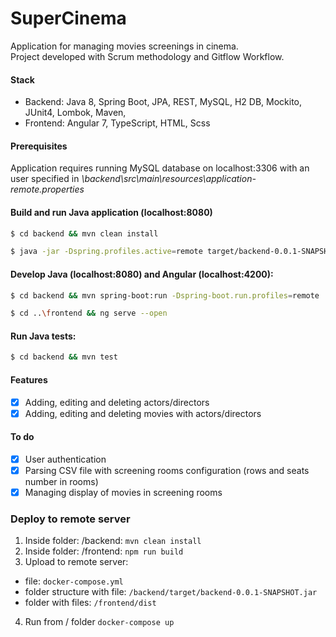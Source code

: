 # SuperCinema
Application for managing movies screenings in cinema. <br/>
Project developed with Scrum methodology and Gitflow Workflow.
#### Stack
* Backend: Java 8, Spring Boot, JPA, REST, MySQL, H2 DB, Mockito, JUnit4, Lombok, Maven, 
* Frontend: Angular 7, TypeScript, HTML, Scss

#### Prerequisites
Application requires running MySQL database on localhost:3306 with an user specified in *\backend\src\main\resources\application-remote.properties*
 
#### Build and run Java application (localhost:8080)

```sh
$ cd backend && mvn clean install
```
```sh
$ java -jar -Dspring.profiles.active=remote target/backend-0.0.1-SNAPSHOT.jar
```

#### Develop Java (localhost:8080) and Angular (localhost:4200):

```sh
$ cd backend && mvn spring-boot:run -Dspring-boot.run.profiles=remote
```
```sh
$ cd ..\frontend && ng serve --open
```

#### Run Java tests:
```sh
$ cd backend && mvn test
```
#### Features

- [x] Adding, editing and deleting actors/directors 
- [x] Adding, editing and deleting movies with actors/directors

#### To do

- [x] User authentication
- [x] Parsing CSV file with screening rooms configuration (rows and seats number in rooms)
- [x] Managing display of movies in screening rooms

### Deploy to remote server

1. Inside folder: /backend:
```mvn clean install```
2. Inside folder: /frontend:
```npm run build```
3. Upload to remote server: 
- file: ```docker-compose.yml```
- folder structure with file: ```/backend/target/backend-0.0.1-SNAPSHOT.jar```
- folder with files: ```/frontend/dist```
4. Run from / folder ```docker-compose up```